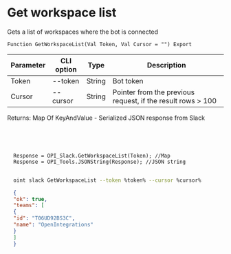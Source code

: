﻿---
sidebar_position: 2
---

# Get workspace list
 Gets a list of workspaces where the bot is connected



`Function GetWorkspaceList(Val Token, Val Cursor = "") Export`

  | Parameter | CLI option | Type | Description |
  |-|-|-|-|
  | Token | --token | String | Bot token |
  | Cursor | --cursor | String | Pointer from the previous request, if the result rows > 100 |

  
  Returns:  Map Of KeyAndValue - Serialized JSON response from Slack

<br/>




```bsl title="Code example"
  
  
  Response = OPI_Slack.GetWorkspaceList(Token); //Map
  Response = OPI_Tools.JSONString(Response); //JSON string
```



```sh title="CLI command example"
    
  oint slack GetWorkspaceList --token %token% --cursor %cursor%

```

```json title="Result"
  {
  "ok": true,
  "teams": [
  {
  "id": "T06UD92BS3C",
  "name": "OpenIntegrations"
  }
  ]
  }

```
